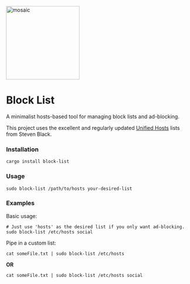 <img src="https://external-content.duckduckgo.com/iu/?u=https%3A%2F%2Fcdn4.iconfinder.com%2Fdata%2Ficons%2Fweb-design-and-development-2-11%2F66%2F80-512.png&f=1&nofb=1" alt="mosaic" title="Mosaic" width="200" height="200" />


# Block List

A minimalist hosts-based tool for managing block lists and ad-blocking.

This project uses the excellent and regularly updated [Unified Hosts](https://github.com/StevenBlack/hosts) lists from Steven Black.

### Installation

```shell
cargo install block-list
```

### Usage

```shell
sudo block-list /path/to/hosts your-desired-list
```

### Examples

Basic usage:

```shell
# Just use 'hosts' as the desired list if you only want ad-blocking.
sudo block-list /etc/hosts social
```

Pipe in a custom list:

```
cat someFile.txt | sudo block-list /etc/hosts
```
**OR**
```
cat someFile.txt | sudo block-list /etc/hosts social
```
